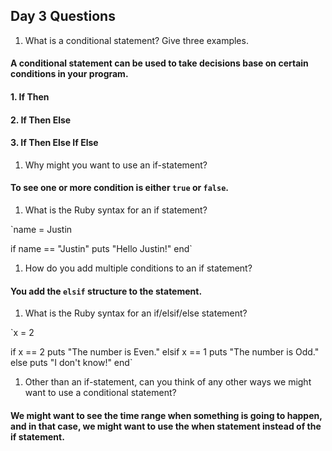 ## Day 3 Questions

1. What is a conditional statement? Give three examples.

#### A **conditional statement** can be used to take decisions base on certain conditions in your program.

#### 1. **If Then**
#### 2. **If Then Else**
#### 3. **If Then Else If Else**

1. Why might you want to use an if-statement?

#### To see one or more condition is either `true` or `false`.

1. What is the Ruby syntax for an if statement?

`name = Justin

if name == "Justin"
  puts "Hello Justin!"
end`


1. How do you add multiple conditions to an if statement?

#### You add the `elsif` structure to the statement.

1. What is the Ruby syntax for an if/elsif/else statement?

`x = 2

if x == 2
  puts "The number is Even."
elsif x == 1
  puts "The number is Odd."
else
  puts "I don't know!"
end`

1. Other than an if-statement, can you think of any other ways we might want to use a conditional statement?

#### We might want to see the time range when something is going to happen, and in that case, we might want to use the **when** statement instead of the **if** statement.
